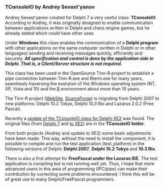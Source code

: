 ### TConsoleIO by Andrey Sevast'yanov

Andrey Sevast'yanov created for Delphi 7 a very useful class: **TConsoleIO**. According to Andrey, it was originally designed to enable communication between applications written in Delphi and chess engine games, but he already stated which could have other uses.

Under **Windows** this class enables the communication of a **Delphi program** with other applications on the same computer (written in Delphi or in other languages) sending and receiving messages quickly, efficiently and securely. **_All specification and control is done by the application side in Delphi. That is, a Client/Server structure is not required._**

This class has been used in the OpenSource Tinn-R project to establish a pipe connection between Tinn-R.exe and Rterm.exe for many years, seamlessly traversing the evolution of the Windows operating system (NT, XP, Vista and 10) and the [R](https://www.r-project.org "R") environment about more than 10 years.

The Tinn-R project ([WebSite](https://nbcgib.uesc.br/tinnr/en/ "WebSite"), [SourceForge]( https://sourceforge.net/projects/tinn-r/ "SourceForge")) is migrating from Delphi 2007 to new platforms: Delphi 10.2 Tokyo, Delphi 10.3 Rio and Lazarus 2.0.2 (Free Pascal).

Recently a [update of the TConsoleIO class for Delphi XE2](https://www.developpez.net/forums/d1538860/environnements-developpement/delphi/adaptation-xe2-composant-mu-console/ "update of the TConsoleIO class for Delphi XE2") was found. The original files (from [Delphi 7](https://torry.net/authorsmore.php?id=6135 "Andrey") and [to XE2](https://www.developpez.net/forums/d1538860/environnements-developpement/delphi/adaptation-xe2-composant-mu-console/ "to XE2")) are in the **TConsoleIO folder**.

From both projects (Andrey and update to XE2) some basic adjustments have been made. This way, without the need to install the component, it is possible to compile and run the test application (test_platform) in the following versions of Delphi: **Delphi 2007**, **Delphi 10.2 Tokyo** and **10.3 Rio**.

There is also a first attempt for **FreePascal under the Lazarus IDE**. The test application is compiling but is not running well yet. Thus, I hope that more advanced users in this area of programming (IPC/pipe) can make their contribution by correcting some problems encountered. I think this will be of great use to many Delphi/FreePascal programmers.

